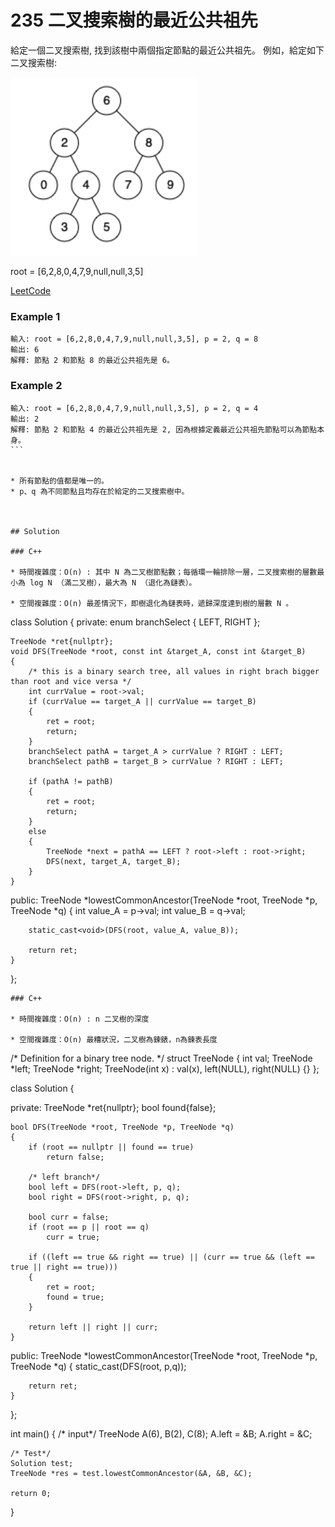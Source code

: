# 235 二叉搜索樹的最近公共祖先

給定一個二叉搜索樹, 找到該樹中兩個指定節點的最近公共祖先。
例如，給定如下二叉搜索樹:

<img src="img/235_q.png" width = "300"/>

root = [6,2,8,0,4,7,9,null,null,3,5]

[LeetCode](https://leetcode-cn.com/problems/lowest-common-ancestor-of-a-binary-search-tre/)

### Example 1
```
輸入: root = [6,2,8,0,4,7,9,null,null,3,5], p = 2, q = 8
輸出: 6 
解釋: 節點 2 和節點 8 的最近公共祖先是 6。
```

### Example 2
```
輸入: root = [6,2,8,0,4,7,9,null,null,3,5], p = 2, q = 4
輸出: 2
解釋: 節點 2 和節點 4 的最近公共祖先是 2, 因為根據定義最近公共祖先節點可以為節點本身。
``` 


* 所有節點的值都是唯一的。
* p、q 為不同節點且均存在於給定的二叉搜索樹中。



## Solution  

### C++

* 時間複雜度：O(n) : 其中 N 為二叉樹節點數；每循環一輪排除一層，二叉搜索樹的層數最小為 log N （滿二叉樹），最大為 N （退化為鏈表）。
 
* 空間複雜度：O(n) 最差情況下，即樹退化為鏈表時，遞歸深度達到樹的層數 N 。

```
class Solution
{
private:
    enum branchSelect
    {
        LEFT,
        RIGHT
    };

    TreeNode *ret{nullptr};
    void DFS(TreeNode *root, const int &target_A, const int &target_B)
    {
        /* this is a binary search tree, all values in right brach bigger than root and vice versa */
        int currValue = root->val;
        if (currValue == target_A || currValue == target_B)
        {
            ret = root;
            return;
        }
        branchSelect pathA = target_A > currValue ? RIGHT : LEFT;
        branchSelect pathB = target_B > currValue ? RIGHT : LEFT;

        if (pathA != pathB)
        {
            ret = root;
            return;
        }
        else
        {
            TreeNode *next = pathA == LEFT ? root->left : root->right;
            DFS(next, target_A, target_B);
        }
    }

public:
    TreeNode *lowestCommonAncestor(TreeNode *root, TreeNode *p, TreeNode *q)
    {
        int value_A = p->val;
        int value_B = q->val;

        static_cast<void>(DFS(root, value_A, value_B));

        return ret;
    }
};
```
### C++

* 時間複雜度：O(n) : n 二叉樹的深度

* 空間複雜度：O(n) 最糟狀況，二叉樹為鍊錶，n為鍊表長度

```
/* Definition for a binary tree node. */
struct TreeNode
{
    int val;
    TreeNode *left;
    TreeNode *right;
    TreeNode(int x) : val(x), left(NULL), right(NULL) {}
};

class Solution
{

private:
    TreeNode *ret{nullptr};
    bool found{false};

    bool DFS(TreeNode *root, TreeNode *p, TreeNode *q)
    {
        if (root == nullptr || found == true)
            return false;

        /* left branch*/
        bool left = DFS(root->left, p, q);
        bool right = DFS(root->right, p, q);

        bool curr = false;
        if (root == p || root == q)
            curr = true;

        if ((left == true && right == true) || (curr == true && (left == true || right == true)))
        {
            ret = root;
            found = true;
        }

        return left || right || curr;
    }

public:
    TreeNode *lowestCommonAncestor(TreeNode *root, TreeNode *p, TreeNode *q)
    {
        static_cast<void>(DFS(root, p,q));

        return ret;
    }
};

int main()
{
    /* input*/
    TreeNode A(6), B(2), C(8);
    A.left = &B;
    A.right = &C;

    /* Test*/
    Solution test;
    TreeNode *res = test.lowestCommonAncestor(&A, &B, &C);

    return 0;
}
```
